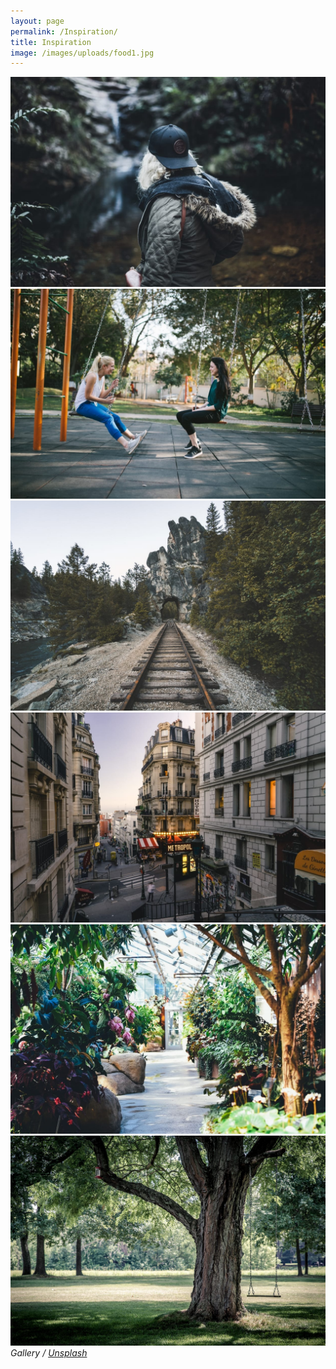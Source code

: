 ```yaml
---
layout: page
permalink: /Inspiration/
title: Inspiration
image: /images/uploads/food1.jpg
---
```

<div class="gallery-box">
  <div class="gallery">
    <img src="/images/04.jpg">
    <img src="/images/06.jpg">
    <img src="/images/05.jpg">
    <img src="/images/07.jpg">
    <img src="/images/08.jpg">
    <img src="/images/09.jpg">
  </div>
  <em>Gallery / <a href="https://unsplash.com/" target="_blank">Unsplash</a></em>
</div>
